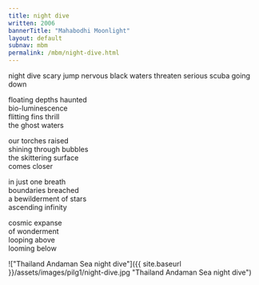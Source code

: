 ```yaml
---
title: night dive
written: 2006
bannerTitle: "Mahabodhi Moonlight" 
layout: default
subnav: mbm
permalink: /mbm/night-dive.html
---
```


<div class="poem">
night dive  
scary jump nervous  
black waters threaten  
serious scuba  
going down
 
floating depths haunted  
bio-luminescence  
flitting fins thrill  
the ghost waters
   
our torches raised  
shining through bubbles  
the skittering surface  
comes closer
 
in just one breath  
boundaries breached  
a bewilderment of stars  
ascending infinity
 
cosmic expanse  
of wonderment  
looping above  
looming below
</div>

!["Thailand Andaman Sea night dive"]({{ site.baseurl }}/assets/images/pilg1/night-dive.jpg "Thailand Andaman Sea night dive")
